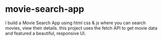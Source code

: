 # movie-search-app
I build a Movie Search App using html css & js where you can search movies, view their details. this project uses the fetch API to get movie data and featured a beautiful, responsive UI.
